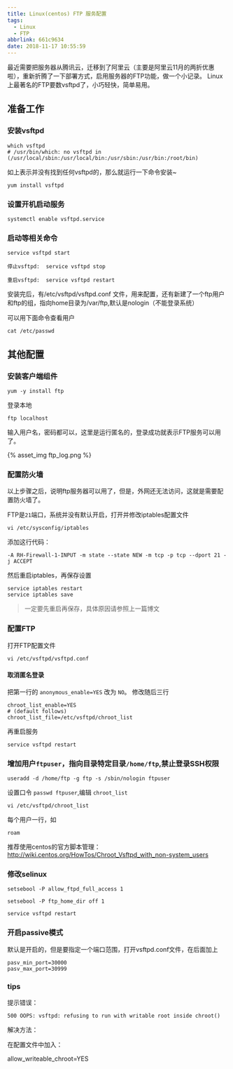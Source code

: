 ```yaml
---
title: Linux(centos) FTP 服务配置
tags:
  - Linux
  - FTP
abbrlink: 661c9634
date: 2018-11-17 10:55:59
---
```


最近需要把服务器从腾讯云，迁移到了阿里云（主要是阿里云11月的两折优惠啦），重新折腾了一下部署方式，启用服务器的FTP功能，做一个小记录。
Linux上最著名的FTP要数vsftpd了，小巧轻快，简单易用。

## 准备工作

### 安装vsftpd
```shell
which vsftpd
# /usr/bin/which: no vsftpd in (/usr/local/sbin:/usr/local/bin:/usr/sbin:/usr/bin:/root/bin)
```

如上表示并没有找到任何vsftpd的，那么就运行一下命令安装~

```shell
yum install vsftpd
```
<!-- more -->

### 设置开机启动服务

```shell
systemctl enable vsftpd.service
```

### 启动等相关命令

```shell
service vsftpd start

停止vsftpd:  service vsftpd stop

重启vsftpd:  service vsftpd restart
```

安装完后，有/etc/vsftpd/vsftpd.conf 文件，用来配置，还有新建了一个ftp用户和ftp的组，指向home目录为/var/ftp,默认是nologin（不能登录系统）

可以用下面命令查看用户

```
cat /etc/passwd
```

## 其他配置

### 安装客户端组件

```shell
yum -y install ftp
```

登录本地
```shell
ftp localhost
```
输入用户名，密码都可以，这里是运行匿名的，登录成功就表示FTP服务可以用了。

{% asset_img ftp_log.png %}

### 配置防火墙

以上步骤之后，说明ftp服务器可以用了，但是，外网还无法访问，这就是需要配置防火墙了。

FTP是`21`端口，系统并没有默认开启，打开并修改iptables配置文件

```
vi /etc/sysconfig/iptables
```

添加这行代码：
```
-A RH-Firewall-1-INPUT -m state --state NEW -m tcp -p tcp --dport 21 -j ACCEPT
```

然后重启iptables，再保存设置

```
service iptables restart
service iptables save
```
> 一定要先重启再保存，具体原因请参照上一篇博文

### 配置FTP

打开FTP配置文件
```
vi /etc/vsftpd/vsftpd.conf
```

#### 取消匿名登录 

把第一行的 `anonymous_enable=YES` 改为 `NO`。
修改随后三行

```
chroot_list_enable=YES
# (default follows)
chroot_list_file=/etc/vsftpd/chroot_list
```

再重启服务
```
service vsftpd restart
```

### 增加用户`ftpuser`，指向目录特定目录`/home/ftp`,禁止登录SSH权限

```
useradd -d /home/ftp -g ftp -s /sbin/nologin ftpuser
```

设置口令 `passwd ftpuser`,编辑 `chroot_list`

```
vi /etc/vsftpd/chroot_list
```

每个用户一行，如
```
roam
```

推荐使用centos的官方脚本管理： http://wiki.centos.org/HowTos/Chroot_Vsftpd_with_non-system_users

### 修改selinux

```
setsebool -P allow_ftpd_full_access 1   

setsebool -P ftp_home_dir off 1

service vsftpd restart
```

### 开启passive模式

默认是开启的，但是要指定一个端口范围，打开vsftpd.conf文件，在后面加上

```
pasv_min_port=30000   
pasv_max_port=30999 
```

### tips

提示错误： 

```
500 OOPS: vsftpd: refusing to run with writable root inside chroot()
```

解决方法： 

在配置文件中加入： 

allow_writeable_chroot=YES